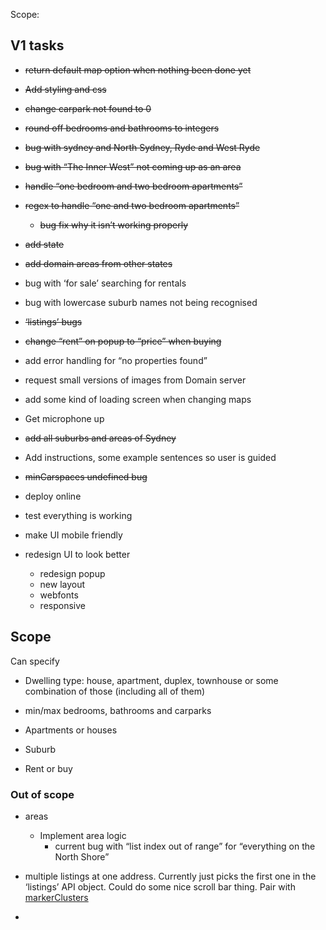 Scope: 

## V1 tasks 

- ~~return default map option when nothing been done yet~~

- ~~Add styling and css~~ 

- ~~change carpark not found to 0~~

- ~~round off bedrooms and bathrooms to integers~~

- ~~bug with sydney and North Sydney, Ryde and West Ryde~~

- ~~bug with “The Inner West” not coming up as an area~~ 

- ~~handle “one bedroom and two bedroom apartments”~~

- ~~regex to handle “one and two bedroom apartments”~~ 

  - ~~bug fix why it isn’t working properly~~ 

- ~~add state~~ 

- ~~add domain areas from other states~~

- bug with ‘for sale’ searching for rentals
  
- bug with lowercase suburb names not being recognised

- ~~‘listings’ bugs~~

- ~~change “rent” on popup to “price” when buying~~

- add error handling for “no properties found”

- request small versions of images from Domain server 

- add some kind of loading screen when changing maps

- Get microphone up 

- ~~add all suburbs and areas of Sydney~~

- Add instructions, some example sentences so user is guided

- ~~minCarspaces undefined bug~~ 

- deploy online

- test everything is working

- make UI mobile friendly

- redesign UI to look better 

  - redesign popup 
  - new layout 
  - webfonts
  - responsive



## Scope

Can specify 

- Dwelling type: house, apartment, duplex, townhouse or some combination of those (including all of them)
- min/max bedrooms, bathrooms and carparks

- Apartments or houses
- Suburb
- Rent or buy 





### Out of scope



* areas 
  * Implement area logic
    - current bug with “list index out of range” for “everything on the North Shore”

* multiple listings at one address. Currently just picks the first one in the ‘listings’ API object. Could do some nice scroll bar thing. Pair with [markerClusters](https://medium.com/@bobhaffner/folium-markerclusters-and-fastmarkerclusters-1e03b01cb7b1)
* 

